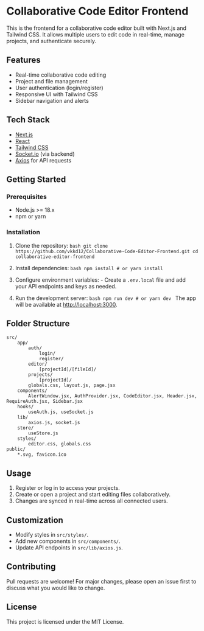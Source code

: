  # Collaborative Code Editor Frontend
 
 This is the frontend for a collaborative code editor built with Next.js and Tailwind CSS. It allows multiple users to edit code in real-time, manage projects, and authenticate securely.
 
 ## Features
 
 - Real-time collaborative code editing
 - Project and file management
 - User authentication (login/register)
 - Responsive UI with Tailwind CSS
 - Sidebar navigation and alerts
 
 ## Tech Stack
 
 - [Next.js](https://nextjs.org/)
 - [React](https://react.dev/)
 - [Tailwind CSS](https://tailwindcss.com/)
 - [Socket.io](https://socket.io/) (via backend)
 - [Axios](https://axios-http.com/) for API requests
 
 ## Getting Started
 
 ### Prerequisites
 
 - Node.js >= 18.x
 - npm or yarn
 
 ### Installation
 
 1. Clone the repository:
		```bash
		git clone https://github.com/vkkd12/Collaborative-Code-Editor-Frontend.git
		cd collaborative-editor-frontend
		```
 2. Install dependencies:
		```bash
		npm install
		# or
		yarn install
		```
 3. Configure environment variables:
		- Create a `.env.local` file and add your API endpoints and keys as needed.
 
 4. Run the development server:
		```bash
		npm run dev
		# or
		yarn dev
		```
		The app will be available at [http://localhost:3000](http://localhost:3000).
 
 ## Folder Structure
 
 ```
 src/
	 app/
		 auth/
			 login/
			 register/
		 editor/
			 [projectId]/[fileId]/
		 projects/
			 [projectId]/
		 globals.css, layout.js, page.jsx
	 components/
		 AlertWindow.jsx, AuthProvider.jsx, CodeEditor.jsx, Header.jsx, RequireAuth.jsx, Sidebar.jsx
	 hooks/
		 useAuth.js, useSocket.js
	 lib/
		 axios.js, socket.js
	 store/
		 useStore.js
	 styles/
		 editor.css, globals.css
 public/
	 *.svg, favicon.ico
 ```
 
 ## Usage
 
 1. Register or log in to access your projects.
 2. Create or open a project and start editing files collaboratively.
 3. Changes are synced in real-time across all connected users.
 
 ## Customization
 
 - Modify styles in `src/styles/`.
 - Add new components in `src/components/`.
 - Update API endpoints in `src/lib/axios.js`.
 
 ## Contributing
 
 Pull requests are welcome! For major changes, please open an issue first to discuss what you would like to change.
 
 ## License
 
 This project is licensed under the MIT License.
